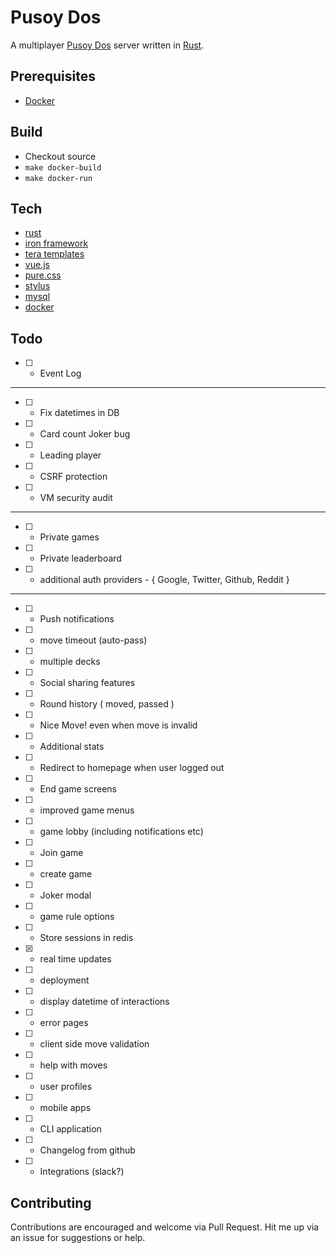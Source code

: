 # Pusoy Dos
A multiplayer [Pusoy Dos](https://en.wikipedia.org/wiki/Pusoy_dos) server written in [Rust](https://www.rust-lang.org).

## Prerequisites
- [Docker](https://www.docker.com)

## Build
- Checkout source
- `make docker-build` 
- `make docker-run`

## Tech
- [rust](https://www.rust-lang.org)
 - [iron framework](http://ironframework.io/)
 - [tera templates](https://github.com/Keats/tera)
- [vue.js](https://vuejs.org)
- [pure.css](http://purecss.io/)
- [stylus](http://stylus-lang.com/)
- [mysql](https://www.mysql.com/)
- [docker](https://www.docker.com/)

## Todo
- [ ] - Event Log
----
- [ ] - Fix datetimes in DB
- [ ] - Card count Joker bug
- [ ] - Leading player
- [ ] - CSRF protection
- [ ] - VM security audit
----
- [ ] - Private games
- [ ] - Private leaderboard
- [ ] - additional auth providers - { Google, Twitter, Github, Reddit }
----
- [ ] - Push notifications
- [ ] - move timeout (auto-pass)
- [ ] - multiple decks
- [ ] - Social sharing features
- [ ] - Round history ( moved, passed )
- [ ] - Nice Move! even when move is invalid
- [ ] - Additional stats
- [ ] - Redirect to homepage when user logged out
- [ ] - End game screens
- [ ] - improved game menus
 - [ ] - game lobby (including notifications etc)
 - [ ] - Join game
 - [ ] - create game
 - [ ] - Joker modal
- [ ] - game rule options
- [ ] - Store sessions in redis
- [x] - real time updates
- [ ] - deployment
- [ ] - display datetime of interactions
- [ ] - error pages
- [ ] - client side move validation
- [ ] - help with moves
- [ ] - user profiles
- [ ] - mobile apps
- [ ] - CLI application
- [ ] - Changelog from github
- [ ] - Integrations (slack?)

## Contributing
Contributions are encouraged and welcome via Pull Request. 
Hit me up via an issue for suggestions or help.
